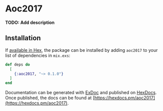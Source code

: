 # Aoc2017

**TODO: Add description**

## Installation

If [available in Hex](https://hex.pm/docs/publish), the package can be installed
by adding `aoc2017` to your list of dependencies in `mix.exs`:

```elixir
def deps do
  [
    {:aoc2017, "~> 0.1.0"}
  ]
end
```

Documentation can be generated with [ExDoc](https://github.com/elixir-lang/ex_doc)
and published on [HexDocs](https://hexdocs.pm). Once published, the docs can
be found at [https://hexdocs.pm/aoc2017](https://hexdocs.pm/aoc2017).


